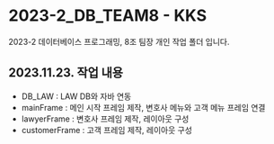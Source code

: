 # 2023-2_DB_TEAM8 - KKS
2023-2 데이터베이스 프로그래밍, 8조 팀장 개인 작업 폴더 입니다.


## 2023.11.23. 작업 내용
- DB_LAW : LAW DB와 자바 연동
- mainFrame : 메인 시작 프레임 제작, 변호사 메뉴와 고객 메뉴 프레임 연결
- lawyerFrame : 변호사 프레임 제작, 레이아웃 구성
- customerFrame : 고객 프레임 제작, 레이아웃 구성
